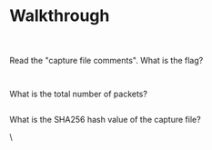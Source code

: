 # Walkthrough

\
\
Read the "capture file comments". What is the flag?\
&#x20;

<figure><img src="https://camo.githubusercontent.com/4f808a80a67eb2e56af81856c7f2c92c65509fc9d8e40e7be8237759b17d4b1f/68747470733a2f2f692e696d6775722e636f6d2f516876565273362e706e67" alt=""><figcaption></figcaption></figure>

<figure><img src="https://camo.githubusercontent.com/ad9118a877275fbc75574feb1020c1b7e557fe0ea65d2441453809330a4c2d25/68747470733a2f2f692e696d6775722e636f6d2f695735666d73672e706e67" alt=""><figcaption></figcaption></figure>

What is the total number of packets?

&#x20;

<figure><img src="https://camo.githubusercontent.com/bc76afacb59465b798412f56f96798da1006df68c3a86d75c869af0720140332/68747470733a2f2f692e696d6775722e636f6d2f574d46724f6f4f2e706e67" alt=""><figcaption></figcaption></figure>



What is the SHA256 hash value of the capture file?

&#x20;\


<figure><img src="https://camo.githubusercontent.com/249adc869a568186a4af7262d3c9835d7ddb0f17d31a23a9326fdead1dced0db/68747470733a2f2f692e696d6775722e636f6d2f373057714e4a6a2e706e67" alt=""><figcaption></figcaption></figure>
